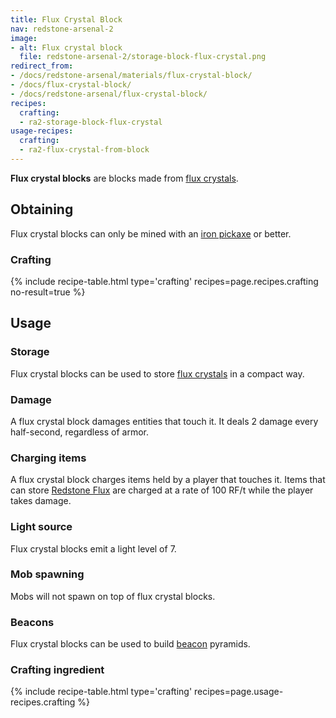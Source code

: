 ```yaml
---
title: Flux Crystal Block
nav: redstone-arsenal-2
image:
- alt: Flux crystal block
  file: redstone-arsenal-2/storage-block-flux-crystal.png
redirect_from:
- /docs/redstone-arsenal/materials/flux-crystal-block/
- /docs/flux-crystal-block/
- /docs/redstone-arsenal/flux-crystal-block/
recipes:
  crafting:
  - ra2-storage-block-flux-crystal
usage-recipes:
  crafting:
  - ra2-flux-crystal-from-block
---
```


**Flux crystal blocks** are blocks made from [flux
crystals](/docs/redstone-arsenal-2/flux-crystal/).


Obtaining
---------

Flux crystal blocks can only be mined with an [iron
pickaxe](https://minecraft.gamepedia.com/Pickaxe) or better.

### Crafting
{% include recipe-table.html type='crafting' recipes=page.recipes.crafting no-result=true %}


Usage
-----

### Storage
Flux crystal blocks can be used to store [flux crystals](/docs/redstone-arsenal-2/flux-crystal/) in
a compact way.

### Damage
A flux crystal block damages entities that touch it. It deals 2 damage every
half-second, regardless of armor.

### Charging items
A flux crystal block charges items held by a player that touches it. Items that
can store [Redstone Flux](/docs/redstone-flux/) are charged at a rate of 100
RF/t while the player takes damage.

### Light source
Flux crystal blocks emit a light level of 7.

### Mob spawning
Mobs will not spawn on top of flux crystal blocks.

### Beacons
Flux crystal blocks can be used to build
[beacon](https://minecraft.gamepedia.com/Beacon) pyramids.

### Crafting ingredient
{% include recipe-table.html type='crafting' recipes=page.usage-recipes.crafting %}
